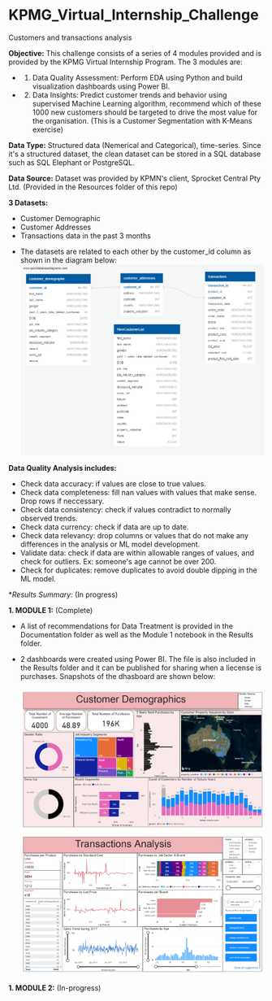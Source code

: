 # KPMG_Virtual_Internship_Challenge
 Customers and transactions analysis

**Objective:** This challenge consists of a series of 4 modules provided and is provided by the KPMG Virtual Internship Program. The 3 modules are:
* 1. Data Quality Assessment: Perform EDA using Python and build visualization dashboards using Power BI.
* 2. Data Insights: Predict customer trends and behavior using supervised Machine Learning algorithm, recommend which of these 1000 new customers should be targeted to drive the most value for the organisation. (This is a Customer Segmentation with K-Means exercise)

**Data Type:** Structured data (Nemerical and Categorical), time-series. Since it's a structured dataset, the clean dataset can be stored in a SQL database such as SQL Elephant or PostgreSQL.

**Data Source:** Dataset was provided by KPMN's client, Sprocket Central Pty Ltd. (Provided in the Resources folder of this repo)

**3 Datasets:**
  * Customer Demographic
  * Customer Addresses
  * Transactions data in the past 3 months

- The datasets are related to each other by the customer_id column as shown in the diagram below:
  ![alt text](https://github.com/Navyhoang/KPMG_Virtual_Internship_Challenge/blob/main/Results/QuickDBD-Free%20Diagram.png "DBD")

**Data Quality Analysis includes:**
  * Check data accuracy: if values are close to true values.
  * Check data completeness: fill nan values with values that make sense. Drop rows if neccessary.
  * Check data consistency: check if values contradict to normally observed trends.
  * Check data currency: check if data are up to date.
  * Check data relevancy: drop columns or values that do not make any differences in the analysis or ML model development.
  * Validate data: check if data are within allowable ranges of values, and check for outliers. Ex: someone's age cannot be over 200.
  * Check for duplicates: remove duplicates to avoid double dipping in the ML model.

**Results Summary:* (In progress)

**1. MODULE 1:** (Complete)
- A list of recommendations for Data Treatment is provided in the Documentation folder as well as the Module 1 notebook in the Results folder. 
- 2 dashboards were created using Power BI. The file is also included in the Results folder and it can be published for sharing when a liecense is purchases. Snapshots of the dhasboard are shown below:

  ![alt text](https://github.com/Navyhoang/KPMG_Virtual_Internship_Challenge/blob/main/Results/CustomersDemographicsDashboard.PNG "Customer Demographics")
  ![alt text](https://github.com/Navyhoang/KPMG_Virtual_Internship_Challenge/blob/main/Results/PuchasesAnalysisDashboard.PNG "Purchases Analysis")
  
**1. MODULE 2:** (In-progress)


